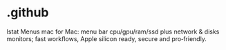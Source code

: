 # .github
Istat Menus mac for Mac: menu bar cpu/gpu/ram/ssd plus network &amp; disks monitors; fast workflows, Apple silicon ready, secure and pro‑friendly.

